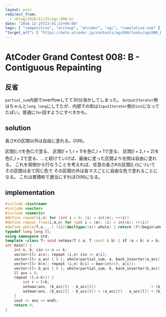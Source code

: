 ```yaml
---
layout: post
redirect_from:
  - /blog/2016/12/25/agc-008-b/
date: "2016-12-25T23:01:22+09:00"
tags: [ "competitive", "writeup", "atcoder", "agc", "cumulative-sum" ]
"target_url": [ "https://beta.atcoder.jp/contests/agc008/tasks/agc008_b" ]
---
```


# AtCoder Grand Contest 008: B - Contiguous Repainting

## 反省

`partial_sum`内部でoverflowしてて$30$分溶かしてしまった。
`OutputIterator`側はちゃんと`long long`にしてたが、内部での和は`InputIterator`側の`int`になってたぽい。普通に`for`回すようにすべきかも。

## solution

長さ$K$の区間以外は自由に塗れる。$O(N)$。

区間$[l, r)$を色$C_l$で塗る、
区間$[l+1, r+1)$を色$C\_{l+1}$で塗る、
区間$[l+2, r+2)$を色$C\_{l+2}$で塗る、$\dots$と続けていけば、最後に塗った区間より左側は自由に塗れる。
これを両側から行なうことを考えれば、任意の長さ$K$の区間$[l,r)$について その区間は全て同じ色で その区間の外は各マスごとに自由な色で塗れることになる。
これは累積和で適当にすれば$O(N)$になる。


## implementation

``` c++
#include <iostream>
#include <vector>
#include <numeric>
#define repeat(i,n) for (int i = 0; (i) < int(n); ++(i))
#define repeat_from(i,m,n) for (int i = (m); (i) < int(n); ++(i))
#define whole(f,x,...) ([&](decltype((x)) whole) { return (f)(begin(whole), end(whole), ## __VA_ARGS__); })(x)
typedef long long ll;
using namespace std;
template <class T> void setmax(T & a, T const & b) { if (a < b) a = b; }
int main() {
    int n, k; cin >> n >> k;
    vector<ll> a(n); repeat (i,n) cin >> a[i];
    vector<ll> a_acc { 0 }; whole(partial_sum, a, back_inserter(a_acc));
    vector<ll> b(n); repeat (i,n) b[i] = max<int>(0, a[i]);
    vector<ll> b_acc { 0 }; whole(partial_sum, b, back_inserter(b_acc));
    ll ans = 0;
    repeat (l,n-k+1) {
        int r = l+k;
        setmax(ans, (b_acc[l] - b_acc[0])                         + (b_acc[n] - b_acc[r]));
        setmax(ans, (b_acc[l] - b_acc[0]) + (a_acc[r] - a_acc[l]) + (b_acc[n] - b_acc[r]));
    }
    cout << ans << endl;
    return 0;
}
```
